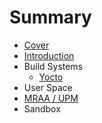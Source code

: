 # Summary

* [Cover](README.md)
* [Introduction](documentation/Introduction.md)
* Build Systems
   * [Yocto](documentation/Yocto.md)
* User Space
* [MRAA / UPM](documentation/MraaUpm.md)
* Sandbox

